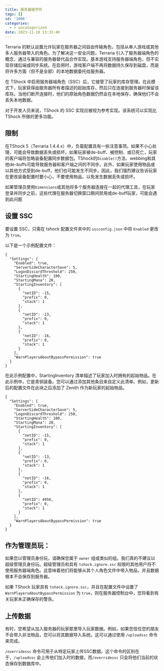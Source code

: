 ```yaml
---
title: 服务器端字符
tags: []
id: '1006'
categories:
  - - uncategorized
date: 2023-11-10 13:33:40
---
```


Terraria 的默认设置允许玩家在服务器之间自由传输角色，包括从单人游戏或其他多人服务器带入的角色。为了解决这一安全问题，Terraria 引入了服务器端角色的概念，通过与兼容的服务器替代品合作实现。基本游戏支持服务器端角色，但不实现存储后端或同步系统。在启用时，游戏客户端不再将数据持久保存到磁盘，而是将许多方面（但不是全部）的本地数据委托给服务器。

在 TShock 中启用服务器端角色（SSC）后，它接管了玩家的库存管理。在此模式下，玩家获得由服务器所有者描述的起始库存，然后只在连接到服务器时保留该库存。当他们断开连接时，他们的原始角色数据仍然会在本地保存，确保他们不会丢失本地数据。

对于开发人员来说，TShock 的 SSC 实现应被视为参考实现。该系统可以实现比 TShock 所做的更多功能。

## **限制**

  
在TShock 5（Terraria 1.4.4.x）中，负载配置具有一些注意事项。如果不小心处理，可能会导致数据丢失或损坏。如果玩家被de-buff、被控制、或已死亡，玩家的客户端将忽略装备配置同步数据包。TShock的`Disable()`方法、webbing和其他de-buffs可能导致服务器和客户端之间的不同步。此外，如果玩家使用物品或以其他方式受到de-buff，他们也可能发生不同步。因此，我们强烈建议告诉玩家在更改装备配置时要小心，不要使用物品，以免发生数据丢失或损坏。

如果管理员使用`Dimensions`或其他将多个服务器连接在一起的代理工具，在玩家登录并同步之前，这些代理在服务器切换窗口期间禁用或de-buff玩家，可能会遇到此问题

## **设置 SSC**

要设置 SSC，只需在 tshock 配置文件夹中的 `sscconfig.json` 中将 `Enabled` 更改为 `true`。

以下是一个示例配置文件：

```
{
  "Settings": {
    "Enabled": true,
    "ServerSideCharacterSave": 5,
    "LogonDiscardThreshold": 250,
    "StartingHealth": 100,
    "StartingMana": 20,
    "StartingInventory": [
      {
        "netID": -15,
        "prefix": 0,
        "stack": 1
      },
      {
        "netID": -13,
        "prefix": 0,
        "stack": 1
      },
      {
        "netID": -16,
        "prefix": 0,
        "stack": 1
      }
    ],
    "WarnPlayersAboutBypassPermission": true
  }
}
```

在此示例配置中，StartingInventory 清单描述了玩家加入时拥有的起始物品。在此示例中，它是青铜装备。您可以通过添加其他条目来自定义此清单。例如，更新后的配置文件在此块之后添加了 Zenith 作为新玩家的起始物品。

```
{
  "Settings": {
    "Enabled": true,
    "ServerSideCharacterSave": 5,
    "LogonDiscardThreshold": 250,
    "StartingHealth": 100,
    "StartingMana": 20,
    "StartingInventory": [
      {
        "netID": -15,
        "prefix": 0,
        "stack": 1
      },
      {
        "netID": -13,
        "prefix": 0,
        "stack": 1
      },
      {
        "netID": -16,
        "prefix": 0,
        "stack": 1
      },
      {
        "netID": 4956,
        "prefix": 0,
        "stack": 1
      }
    ],
    "WarnPlayersAboutBypassPermission": true
  }
}
```

## **作为管理员玩：**

如果您以管理员身份玩，请确保您属于 `owner` 组或类似的组。我们真的不建议以超级管理员身份玩。超级管理员和具有 `tshock.ignore.ssc` 权限的其他用户将不使用服务器端角色。这意味着他们将能够从其个人角色文件中带入物品，并且数据根本不会保存到服务器。

如果 TShock 玩家具有 `tshock.ignore.ssc`，并且在配置文件中设置了 `WarnPlayersAboutBypassPermission` 为 `true`，则在服务器控制台中，您将看到有关玩家未正确保存的警告。

## 上传数据

有时，您希望从加入服务器的玩家那里导入玩家数据。例如，如果您信任您的朋友不会带入非法物品，您可以将其数据导入系统。这可以通过使用 `/uploadssc` 命令来完成。

`/overridessc` 命令可用于从特定玩家上传SSC数据。这个命令的区别在于，`/uploadssc` 会上传他们加入时的数据，而`/overridessc` 只会将他们当前的状态保存到数据库中。